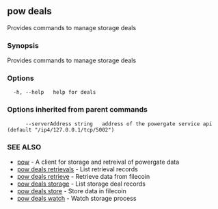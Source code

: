 ## pow deals

Provides commands to manage storage deals

### Synopsis

Provides commands to manage storage deals

### Options

```
  -h, --help   help for deals
```

### Options inherited from parent commands

```
      --serverAddress string   address of the powergate service api (default "/ip4/127.0.0.1/tcp/5002")
```

### SEE ALSO

* [pow](pow.md)	 - A client for storage and retreival of powergate data
* [pow deals retrievals](pow_deals_retrievals.md)	 - List retrieval records
* [pow deals retrieve](pow_deals_retrieve.md)	 - Retrieve data from filecoin
* [pow deals storage](pow_deals_storage.md)	 - List storage deal records
* [pow deals store](pow_deals_store.md)	 - Store data in filecoin
* [pow deals watch](pow_deals_watch.md)	 - Watch storage process

